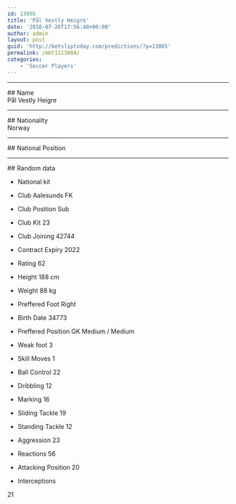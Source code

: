```yaml
---
id: 13005
title: 'Pål Vestly Heigre'
date: '2010-07-26T17:56:40+00:00'
author: admin
layout: post
guid: 'http://betsliptoday.com/predictions/?p=13005'
permalink: /mbt1113004/
categories:
    - 'Soccer Players'
---
```


- - - - - -

\## Name  
 Pål Vestly Heigre

- - - - - -

\## Nationality  
 Norway

- - - - - -

\## National Position

- - - - - -

\## Random data

- National kit
- Club
 Aalesunds FK

- Club Position
 Sub

- Club Kit
 23

- Club Joining
 42744

- Contract Expiry
 2022

- Rating
 62

- Height
 188 cm

- Weight
 88 kg

- Preffered Foot
 Right

- Birth Date
 34773

- Preffered Position
 GK Medium / Medium

- Weak foot
 3

- Skill Moves
 1

- Ball Control
 22

- Dribbling
 12

- Marking
 16

- Sliding Tackle
 19

- Standing Tackle
 12

- Aggression
 23

- Reactions
 56

- Attacking Position
 20

- Interceptions

 21